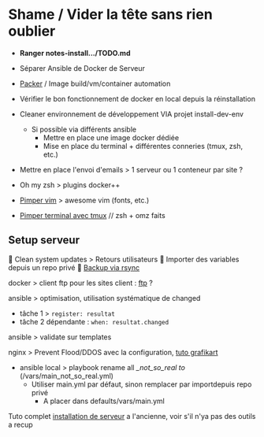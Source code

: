 # Shame / Vider la tête sans rien oublier

- **Ranger notes-install.../TODO.md**
- Séparer Ansible de Docker de Serveur

- [Packer](https://www.packer.io/) / Image build/vm/container automation

- Vérifier le bon fonctionnement de docker en local depuis la réinstallation

- Cleaner environnement de développement VIA projet install-dev-env
  - Si possible via différents ansible
    - Mettre en place une image docker dédiée
    - Mise en place du terminal + différentes conneries (tmux, zsh, etc.)

- Mettre en place l'envoi d'emails > 1 serveur ou 1 conteneur par site ?

- Oh my zsh > plugins docker++

- [Pimper vim](https://github.com/amix/vimrc) > awesome vim (fonts, etc.)

- [Pimper terminal avec tmux](https://www.grafikart.fr/tutoriels/pimp-my-shell-750) // zsh + omz faits

## Setup serveur

🐛 Clean system updates > Retours utilisateurs
🌱 Importer des variables depuis un repo privé
🌱 [Backup via rsync](https://www.grafikart.fr/tutoriels/rsync-1012)

docker > client ftp pour les sites client : [ftp](https://www.grafikart.fr/tutoriels/proftpd-755) ?

ansible > optimisation, utilisation systématique de changed

- tâche 1 > `register: resultat`
- tâche 2 dépendante : `when: resultat.changed`

ansible > validate sur templates

nginx > Prevent Flood/DDOS avec la configuration, [tuto grafikart](https://www.grafikart.fr/tutoriels/flood-ddos-fail2ban-884)

- ansible local > playbook rename all *_not_so_real to* (/vars/main_not_so_real.yml)
  - Utiliser main.yml par défaut, sinon remplacer par importdepuis repo privé
    - A placer dans defaults/vars/main.yml

Tuto complet [installation de serveur](https://www.howtoforge.com/perfect-server-debian-10-buster-apache-bind-dovecot-ispconfig-3-1/) a l'ancienne, voir s'il n'ya pas des outils a recup
